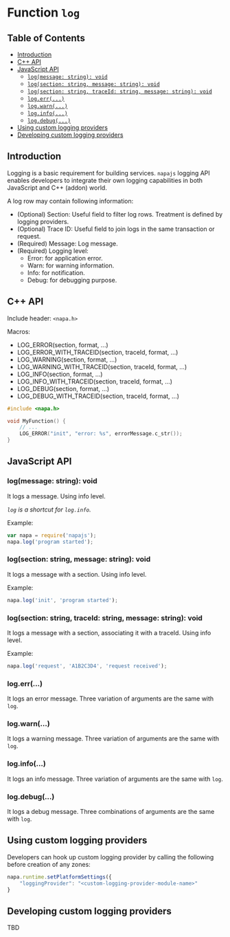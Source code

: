 # Function `log`

## Table of Contents
- [Introduction](#intro)
- [C++ API](#cpp-api)
- [JavaScript API](#js-api)
    - [`log(message: string): void`](#log)
    - [`log(section: string, message: string): void`](#log-with-section)
    - [`log(section: string, traceId: string, message: string): void`](#log-with-traceid)
    - [`log.err(...)`](#log-err)
    - [`log.warn(...)`](#log-warn)
    - [`log.info(...)`](#log-info)
    - [`log.debug(...)`](#log-debug)
- [Using custom logging providers](#use-custom-providers)
- [Developing custom logging providers](#develop-custom-providers)

## <a name="intro"></a> Introduction
Logging is a basic requirement for building services. `napajs` logging API enables developers to integrate their own logging capabilities in both JavaScript and C++ (addon) world.

A log row may contain following information:
- (Optional) Section: Useful field to filter log rows. Treatment is defined by logging providers.
- (Optional) Trace ID: Useful field to join logs in the same transaction or request.
- (Required) Message: Log message.
- (Required) Logging level: 
    - Error: for application error.
    - Warn: for warning information.
    - Info: for notification. 
    - Debug: for debugging purpose.

## <a name="cpp-api"></a> C++ API
Include header: `<napa.h>`

Macros:
- LOG_ERROR(section, format, ...)
- LOG_ERROR_WITH_TRACEID(section, traceId, format, ...)
- LOG_WARNING(section, format, ...)
- LOG_WARNING_WITH_TRACEID(section, traceId, format, ...)
- LOG_INFO(section, format, ...)
- LOG_INFO_WITH_TRACEID(section, traceId, format, ...)
- LOG_DEBUG(section, format, ...)
- LOG_DEBUG_WITH_TRACEID(section, traceId, format, ...)

```cpp
#include <napa.h>

void MyFunction() {
    // ...
    LOG_ERROR("init", "error: %s", errorMessage.c_str());
}
```

## <a name="js-api"></a> JavaScript API

### <a name="log"></a> log(message: string): void
It logs a message. Using info level. 

*`log` is a shortcut for `log.info`.*

Example:
```js
var napa = require('napajs');
napa.log('program started');
```

### <a name="log-with-section"></a> log(section: string, message: string): void
It logs a message with a section. Using info level. 

Example:
```js
napa.log('init', 'program started');
```

### <a name="log-with-traceid"></a> log(section: string, traceId: string, message: string): void
It logs a message with a section, associating it with a traceId. Using info level.

Example:
```js
napa.log('request', 'A1B2C3D4', 'request received');
```
### <a name="log-err"></a> log.err(...)
It logs an error message. Three variation of arguments are the same with `log`.

### <a name="log-warn"></a> log.warn(...)
It logs a warning message. Three variation of arguments are the same with `log`.

### <a name="log-info"></a>log.info(...)
It logs an info message. Three variation of arguments are the same with `log`.

### <a name="log-debug"></a> log.debug(...)
It logs a debug message. Three combinations of arguments are the same with `log`.

## <a name="use-custom-providers"></a> Using custom logging providers
Developers can hook up custom logging provider by calling the following before creation of any zones:
```js
napa.runtime.setPlatformSettings({
    "loggingProvider": "<custom-logging-provider-module-name>"
}
```
## <a name="develop-custom-providers"></a> Developing custom logging providers
TBD
